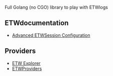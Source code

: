 Full Golang (no CGO) library to play with ETWlogs

## ETWdocumentation

* [Advanced ETWSession Configuration](https://docs.microsoft.com/en-us/message-analyzer/specifying-advanced-etw-session-configuration-settings)

## Providers
* [ETW Explorer](https://github.com/zodiacon/EtwExplorer)
* [ETWProviders](https://github.com/repnz/etw-providers-docs)
